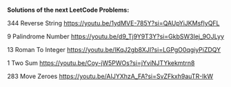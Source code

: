 **Solutions of the next LeetCode Problems:**

344 Reverse String
https://youtu.be/1ydMVE-785Y?si=QAUpYiJKMsfIyQFL

9 Palindrome Number
https://youtu.be/d9_Tj9Y9T3Y?si=GkbSW3Iej_9OJLyy

13 Roman To Integer
https://youtu.be/IKqJ2gb8XJI?si=LGPgO0qgiyPiZDQY

1 Two Sum
https://youtu.be/Coy-jW5PWOs?si=jYviNJTYkekmtrn8

283 Move Zeroes
https://youtu.be/AIJYXhzA_FA?si=SvZFkxh9auTR-IkW

